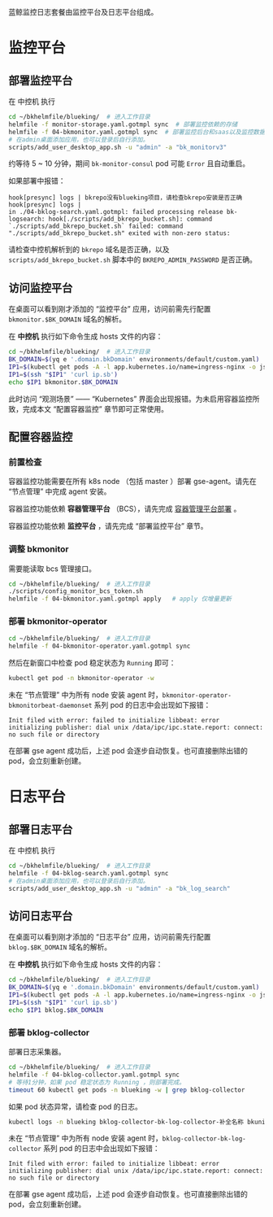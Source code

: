 蓝鲸监控日志套餐由监控平台及日志平台组成。


# 监控平台

## 部署监控平台
在 中控机 执行
``` bash
cd ~/bkhelmfile/blueking/  # 进入工作目录
helmfile -f monitor-storage.yaml.gotmpl sync  # 部署监控依赖的存储
helmfile -f 04-bkmonitor.yaml.gotmpl sync  # 部署监控后台和saas以及监控数据链路组件
# 在admin桌面添加应用，也可以登录后自行添加。
scripts/add_user_desktop_app.sh -u "admin" -a "bk_monitorv3"
```
约等待 5 ~ 10 分钟，期间 `bk-monitor-consul` pod 可能 `Error` 且自动重启。

如果部署中报错：
``` plain
hook[presync] logs | bkrepo没有blueking项目，请检查bkrepo安装是否正确
hook[presync] logs |
in ./04-bklog-search.yaml.gotmpl: failed processing release bk-logsearch: hook[./scripts/add_bkrepo_bucket.sh]: command `./scripts/add_bkrepo_bucket.sh` failed: command "./scripts/add_bkrepo_bucket.sh" exited with non-zero status:
```
请检查中控机解析到的 `bkrepo` 域名是否正确，以及 `scripts/add_bkrepo_bucket.sh` 脚本中的 `BKREPO_ADMIN_PASSWORD` 是否正确。

## 访问监控平台
在桌面可以看到刚才添加的 “监控平台” 应用，访问前需先行配置 `bkmonitor.$BK_DOMAIN` 域名的解析。

在 **中控机** 执行如下命令生成 hosts 文件的内容：
``` bash
cd ~/bkhelmfile/blueking/  # 进入工作目录
BK_DOMAIN=$(yq e '.domain.bkDomain' environments/default/custom.yaml)  # 从自定义配置中提取, 也可自行赋值
IP1=$(kubectl get pods -A -l app.kubernetes.io/name=ingress-nginx -o jsonpath='{.items[0].status.hostIP}')
IP1=$(ssh "$IP1" 'curl ip.sb')
echo $IP1 bkmonitor.$BK_DOMAIN
```

此时访问 “观测场景” —— “Kubernetes” 界面会出现报错。为未启用容器监控所致，完成本文 “配置容器监控” 章节即可正常使用。

## 配置容器监控

### 前置检查
容器监控功能需要在所有 k8s node （包括 master ）部署 gse-agent。请先在 “节点管理” 中完成 agent 安装。

容器监控功能依赖 **容器管理平台** （BCS），请先完成 [容器管理平台部署](install-bcs.md) 。

容器监控功能依赖 **监控平台** ，请先完成 “部署监控平台” 章节。

### 调整 bkmonitor
需要能读取 bcs 管理接口。
``` bash
cd ~/bkhelmfile/blueking/  # 进入工作目录
./scripts/config_monitor_bcs_token.sh
helmfile -f 04-bkmonitor.yaml.gotmpl apply   # apply 仅增量更新
```

### 部署 bkmonitor-operator

``` bash
cd ~/bkhelmfile/blueking/  # 进入工作目录
helmfile -f 04-bkmonitor-operator.yaml.gotmpl sync
```

然后在新窗口中检查 pod 稳定状态为 `Running` 即可：
``` bash
kubectl get pod -n bkmonitor-operator -w
```

未在 “节点管理” 中为所有 node 安装 agent 时，`bkmonitor-operator-bkmonitorbeat-daemonset` 系列 pod 的日志中会出现如下报错：
``` plain
Init filed with error: failed to initialize libbeat: error initializing publisher: dial unix /data/ipc/ipc.state.report: connect: no such file or directory
```

在部署 gse agent 成功后，上述 pod 会逐步自动恢复。也可直接删除出错的 pod，会立刻重新创建。


# 日志平台

## 部署日志平台
在 中控机 执行
``` bash
cd ~/bkhelmfile/blueking/  # 进入工作目录
helmfile -f 04-bklog-search.yaml.gotmpl sync
# 在admin桌面添加应用，也可以登录后自行添加。
scripts/add_user_desktop_app.sh -u "admin" -a "bk_log_search"
```

## 访问日志平台
在桌面可以看到刚才添加的 “日志平台” 应用，访问前需先行配置 `bklog.$BK_DOMAIN` 域名的解析。

在 **中控机** 执行如下命令生成 hosts 文件的内容：
``` bash
cd ~/bkhelmfile/blueking/  # 进入工作目录
BK_DOMAIN=$(yq e '.domain.bkDomain' environments/default/custom.yaml)  # 从自定义配置中提取, 也可自行赋值
IP1=$(kubectl get pods -A -l app.kubernetes.io/name=ingress-nginx -o jsonpath='{.items[0].status.hostIP}')
IP1=$(ssh "$IP1" 'curl ip.sb')
echo $IP1 bklog.$BK_DOMAIN
```


### 部署 bklog-collector
部署日志采集器。

``` bash
cd ~/bkhelmfile/blueking/  # 进入工作目录
helmfile -f 04-bklog-collector.yaml.gotmpl sync
# 等待1分钟，如果 pod 稳定状态为 Running ，则部署完成。
timeout 60 kubectl get pods -n blueking -w | grep bklog-collector
```

如果 pod 状态异常，请检查 pod 的日志。
``` bash
kubectl logs -n blueking bklog-collector-bk-log-collector-补全名称 bkunifylogbeat-bklog
```

未在 “节点管理” 中为所有 node 安装 agent 时，`bklog-collector-bk-log-collector` 系列 pod 的日志中会出现如下报错：
``` plain
Init filed with error: failed to initialize libbeat: error initializing publisher: dial unix /data/ipc/ipc.state.report: connect: no such file or directory
```

在部署 gse agent 成功后，上述 pod 会逐步自动恢复。也可直接删除出错的 pod，会立刻重新创建。
